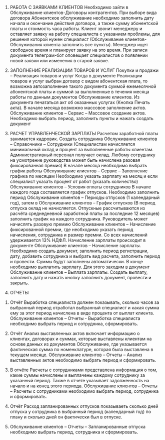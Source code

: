 1.	РАБОТА С ЗАЯВКАМИ КЛИЕНТОВ
Необходимо зайти в Обслуживание клиентов-Договоры контрагентов. При выборе вида договора Абонентское обслуживание необходимо заполнить дату начала и окончание действия договора, а также сумму абонентской платы и стоимость часа работы.
Клиент звонит менеджеру и оставляет заявку на работу специалиста с указанием проблемы, для решения которой нужен специалист (Обслуживание клиентов-Обслуживания клиента заполнить все пункты). Менеджер ищет свободное время и планирует заявку на это время. При записи документа телеграм-бот оповещает специалистов о появлении новой заявки или изменения в старой заявке.

2.	ЗАПОЛНЕНИЕ РЕАЛИЗАЦИИ ТОВАРОВ И УСЛУГ
Покупки и продажи – Реализация товаров и услуг 
Когда в документе Реализации товаров и услуг выбран договор с видом абонентская плата, то возможна автозаполнение такого документа суммой ежемесячной абонентской платы и суммой за выполненные в течения месяца работы по данным документов Обслуживание клиентов. Из документа печататься акт об оказанных услугах (Кнопка Печать акта).
В начале месяца возможно массовое заполнение актов. Обслуживание клиентов – Сервис – Массовое создание актов. Необходимо выбрать период, заполнить пункты и нажать создать документ 


3.	РАСЧЕТ УПРАВЛЕНЧЕСКОЙ ЗАРПЛАТЫ
Расчетом заработной платы занимается кадровик.
Создать сотрудника Обслуживание клиентов – Справочники – Сотрудники (Специалистам начисляется минимальный оклад и процент за выполненные работы клиентам. Административный персонал получает оклад. Любому сотруднику на усмотрение руководства может быть начислена разовая фиксированная премия)
В начале месяца необходимо выбрать график работы Обслуживание клиентов – Сервис – Заполнение графика по месяцам
Необходимо указать зарплату на месяц и если специалист указать процент от работ (указать количество) Обслуживание клиентов – Условия оплаты сотрудников
В начале каждого года составляется график отпусков. Необходимо заполнить период Обслуживание клиентов – Периоды отпусков (1 календарный год), затем в  Обслуживание клиентов – График отпусков (В период отпуска оклад не начисляется. Отпускные рассчитываются из расчёта среднедневной заработной платы за последние 12 месяцев) заполнить график на каждого сотрудника.
Руководитель может начислять разовую премию Обслуживание клиентов – Начисление фиксированной премии, где необходимо указать период начисления, сотрудника и размер премии.
Со всех начислений удерживается 13% НДФЛ.
Начисление зарплаты происходит в документе Обслуживание клиентов – Начисление зарплаты. Необходимо создать документ, заполнить период регистрации, дату, добавить сотрудника и выбрать вид расчета, заполнить период и провести. Суммы будут заполнены автоматически.
В конце необходимо выплатить зарплату. Для этого заходим в документ Обслуживание клиентов – Выплата зарплаты. Создать выплату, заполнить дату и нажать кнопку заполнить документ, провести и закрыть.
4.	ОТЧЕТЫ
1)	Отчёт Выработка специалиста должен показывать, сколько часов за выбранный период отработал выбранный специалист и какая сумма ему за этот период начислена в виде процента от выплат клиента.
Обслуживание клиентов – Отчеты - Выработка специалиста необходимо выбрать период и сотрудника, сформировать.

2)	Отчёт Анализ выставленных актов включает информацию о клиентах, договорах и суммах, которые выставлены клиентам на основе данных из документов Обслуживание, где указывается фактическая сумма по номенклатуре, которая была выставлена в текущем месяце.
Обслуживание клиентов – Отчеты – Анализ выставленных актов необходимо выбрать период и сформировать.

3)	В отчёте Расчеты с сотрудниками представлена информация о том, какие суммы начислены и выплачены каждому сотруднику за указанный период. Также в отчете указывает задолженность на начало и на конец этого периода.
Обслуживание клиентов – Отчеты – Расчеты с сотрудниками необходимо выбрать период, сотрудника и сформировать.

4)	Отчёт Расход запланированных отпусков показываеть сколько дней отпуска у сотрудника в выбранный период (календарный год) по плану и сколько дней он фактически был в отпуске.

5)	Обслуживание клиентов – Отчеты – Запланированные отпуска необходимо выбрать период, сотрудника и сформировать.









